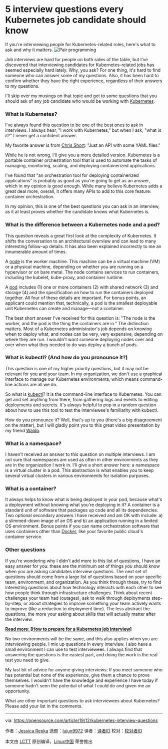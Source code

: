 [#]: collector: (lujun9972)
[#]: translator: (Morisun029)
[#]: reviewer: ( )
[#]: publisher: ( )
[#]: url: ( )
[#]: subject: (5 interview questions every Kubernetes job candidate should know)
[#]: via: (https://opensource.com/article/19/12/kubernetes-interview-questions)
[#]: author: (Jessica Repka https://opensource.com/users/jrepka)

5 interview questions every Kubernetes job candidate should know
======
If you're interviewing people for Kubernetes-related roles, here's what
to ask and why it matters.
![Pair programming][1]

Job interviews are hard for people on both sides of the table, but I've discovered that interviewing candidates for Kubernetes-related jobs has seemed especially hard lately. Why, you ask? For one thing, it's hard to find someone who can answer some of my questions. Also, it has been hard to confirm whether they have the right experience, regardless of their answers to my questions.

I'll skip over my musings on that topic and get to some questions that you should ask of any job candidate who would be working with [Kubernetes][2].

### What is Kubernetes?

I've always found this question to be one of the best ones to ask in interviews. I always hear, "I work with Kubernetes," but when I ask, "what is it?" I never get a confident answer.

My favorite answer is from [Chris Short][3]: "Just an API with some YAML files."

While he is not wrong, I'll give you a more detailed version. Kubernetes is a portable container orchestration tool that is used to automate the tasks of managing, monitoring, scaling, and deploying containerized applications.

I've found that "an orchestration tool for deploying containerized applications" is probably as good as you're going to get as an answer, which in my opinion is good enough. While many believe Kubernetes adds a great deal more, overall, it offers many APIs to add to this core feature: container orchestration.

In my opinion, this is one of the best questions you can ask in an interview, as it at least proves whether the candidate knows what Kubernetes is.

### What is the difference between a Kubernetes node and a pod?

This question reveals a great first look at the complexity of Kubernetes. It shifts the conversation to an architectural overview and can lead to many interesting follow-up details. It has also been explained incorrectly to me an innumerable amount of times.

A [node][4] is the worker machine. This machine can be a virtual machine (VM) or a physical machine, depending on whether you are running on a hypervisor or on bare metal. The node contains services to run containers, including the kubelet, kube-proxy, and container runtime.

A [pod][5] includes (1) one or more containers (2) with shared network (3) and storage (4) and the specification on how to run the containers deployed together. All four of these details are important. For bonus points, an applicant could mention that, technically, a pod is the smallest deployable unit Kubernetes can create and manage—not a container.

The best short answer I've received for this question is: "The node is the worker, and the pod is the thing the containers are in." The distinction matters. Most of a Kubernetes administrator's job depends on knowing when to deploy what, and nodes can be very, very expensive, depending on where they are run. I wouldn't want someone deploying nodes over and over when what they needed to do was deploy a bunch of pods.

### What is kubectl? (And how do you pronounce it?)

This question is one of my higher priority questions, but it may not be relevant for you and your team. In my organization, we don't use a graphical interface to manage our Kubernetes environments, which means command-line actions are all we do.

So what is [kubectl][6]? It is the command-line interface to Kubernetes. You can get and set anything from there, from gathering logs and events to editing deployments and secrets. It's always helpful to pop in a random question about how to use this tool to test the interviewee's familiarity with kubectl.

How do you pronounce it? Well, that's up to you (there's a big disagreement on the matter), but I will gladly point you to this great video presentation by my friend [Waldo][7].

### What is a namespace?

I haven't received an answer to this question on multiple interviews. I am not sure that namespaces are used as often in other environments as they are in the organization I work in. I'll give a short answer here: a namespace is a virtual cluster in a pod. This abstraction is what enables you to keep several virtual clusters in various environments for isolation purposes.

### What is a container?

It always helps to know what is being deployed in your pod, because what's a deployment without knowing what you're deploying in it? A container is a standard unit of software that packages up code and all its dependencies. Two optional secondary answers I have received and am OK with include: a) a slimmed-down image of an OS and b) an application running in a limited OS environment. Bonus points if you can name orchestration software that uses containers other than [Docker][8], like your favorite public cloud's container service.

### Other questions

If you're wondering why I didn't add more to this list of questions, I have an easy answer for you: these are the minimum set of things _you_ should know when you are asking candidates interview questions. The next set of questions should come from a large list of questions based on your specific team, environment, and organization. As you think through these, try to find interesting questions about how technology interacts with each other to see how people think through infrastructure challenges. Think about recent challenges your team had (outages), ask to walk through deployments step-by-step, or about strategies to improve something your team actively wants to improve (like a reduction to deployment time). The less abstract the questions, the more your asking about skills that will actually matter after the interview.

**[Read more: [How to prepare for a Kubernetes job interview]][9]**

No two environments will be the same, and this also applies when you are interviewing people. I mix up questions in every interview. I also have a small environment I can use to test interviewees. I always find that answering the questions is the easiest part, and doing the work is the real test you need to give.

My last bit of advice for anyone giving interviews: If you meet someone who has potential but none of the experience, give them a chance to prove themselves. I wouldn't have the knowledge and experience I have today if someone hadn't seen the potential of what I could do and given me an opportunity.

What are other important questions to ask interviewees about Kubernetes? Please add your list in the comments.

--------------------------------------------------------------------------------

via: https://opensource.com/article/19/12/kubernetes-interview-questions

作者：[Jessica Repka][a]
选题：[lujun9972][b]
译者：[译者ID](https://github.com/译者ID)
校对：[校对者ID](https://github.com/校对者ID)

本文由 [LCTT](https://github.com/LCTT/TranslateProject) 原创编译，[Linux中国](https://linux.cn/) 荣誉推出

[a]: https://opensource.com/users/jrepka
[b]: https://github.com/lujun9972
[1]: https://opensource.com/sites/default/files/styles/image-full-size/public/lead-images/collab-team-pair-programming-code-keyboard.png?itok=kBeRTFL1 (Pair programming)
[2]: https://kubernetes.io/
[3]: https://twitter.com/ChrisShort
[4]: https://kubernetes.io/docs/concepts/architecture/nodes/
[5]: https://kubernetes.io/docs/concepts/workloads/pods/pod/
[6]: https://kubernetes.io/docs/reference/kubectl/kubectl/
[7]: https://opensource.com/article/18/12/kubectl-definitive-pronunciation-guide
[8]: https://opensource.com/resources/what-docker
[9]: https://enterprisersproject.com/article/2019/2/kubernetes-job-interview-questions-how-prepare
